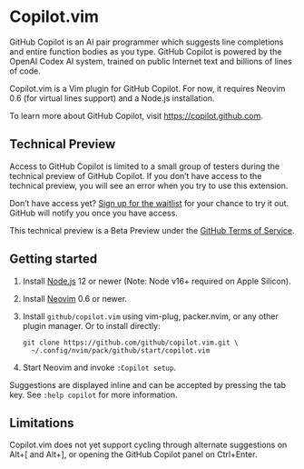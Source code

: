 # Copilot.vim

GitHub Copilot is an AI pair programmer which suggests line completions and
entire function bodies as you type. GitHub Copilot is powered by the OpenAI
Codex AI system, trained on public Internet text and billions of lines of
code.

Copilot.vim is a Vim plugin for GitHub Copilot.  For now, it requires Neovim
0.6 (for virtual lines support) and a Node.js installation.

To learn more about GitHub Copilot, visit https://copilot.github.com.

## Technical Preview

Access to GitHub Copilot is limited to a small group of testers during the
technical preview of GitHub Copilot. If you don’t have access to the technical
preview, you will see an error when you try to use this extension.

Don’t have access yet? [Sign up for the
waitlist](https://github.com/features/copilot/signup) for your chance to try
it out. GitHub will notify you once you have access.

This technical preview is a Beta Preview under the [GitHub Terms of
Service](https://docs.github.com/en/github/site-policy/github-terms-of-service#j-beta-previews).

## Getting started

1.  Install [Node.js][] 12 or newer (Note: Node v16+ required on Apple Silicon).

2.  Install [Neovim][] 0.6 or newer.

3.  Install `github/copilot.vim` using vim-plug, packer.nvim, or any other
    plugin manager.  Or to install directly:

        git clone https://github.com/github/copilot.vim.git \
          ~/.config/nvim/pack/github/start/copilot.vim

4.  Start Neovim and invoke `:Copilot setup`.

[Node.js]: https://nodejs.org/en/download/
[Neovim]: https://github.com/neovim/neovim/releases/latest

Suggestions are displayed inline and can be accepted by pressing the tab key.
See `:help copilot` for more information.

## Limitations

Copilot.vim does not yet support cycling through alternate suggestions on
Alt+[ and Alt+], or opening the GitHub Copilot panel on Ctrl+Enter.
